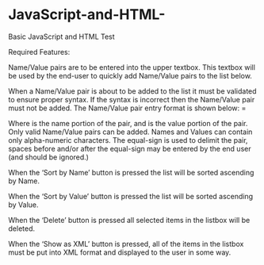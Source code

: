 # JavaScript-and-HTML-
Basic JavaScript and HTML Test

Required Features:

Name/Value pairs are to be entered into the upper textbox. This textbox will be used by the end-user to quickly add Name/Value pairs to the list below.

When a Name/Value pair is about to be added to the list it must be validated to ensure proper syntax. If the syntax is incorrect then the Name/Value pair must not be added. The Name/Value pair entry format is shown below:
<name> = <value>

Where <name> is the name portion of the pair, and <value> is the value portion of the pair. Only valid Name/Value pairs can be added. Names and Values can contain only alpha-numeric characters. The equal-sign is used to delimit the pair, spaces before and/or after the equal-sign may be entered by the end user (and should be ignored.) 

When the ‘Sort by Name’ button is pressed the list will be sorted ascending by Name.

When the ‘Sort by Value’ button is pressed the list will be sorted ascending by Value.

When the ‘Delete’ button is pressed all selected items in the listbox will be deleted.

When the ‘Show as XML’ button is pressed, all of the items in the listbox must be put into XML format and displayed to the user in some way.

